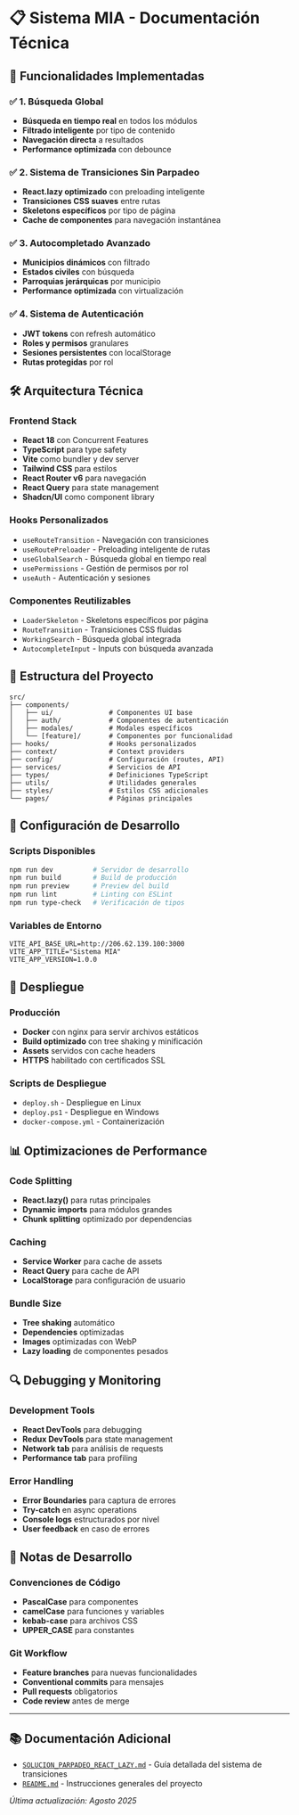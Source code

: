 # 📋 **Sistema MIA - Documentación Técnica**

## 🚀 **Funcionalidades Implementadas**

### ✅ **1. Búsqueda Global**
- **Búsqueda en tiempo real** en todos los módulos
- **Filtrado inteligente** por tipo de contenido
- **Navegación directa** a resultados
- **Performance optimizada** con debounce

### ✅ **2. Sistema de Transiciones Sin Parpadeo**
- **React.lazy optimizado** con preloading inteligente
- **Transiciones CSS suaves** entre rutas
- **Skeletons específicos** por tipo de página
- **Cache de componentes** para navegación instantánea

### ✅ **3. Autocompletado Avanzado**
- **Municipios dinámicos** con filtrado
- **Estados civiles** con búsqueda
- **Parroquias jerárquicas** por municipio
- **Performance optimizada** con virtualización

### ✅ **4. Sistema de Autenticación**
- **JWT tokens** con refresh automático
- **Roles y permisos** granulares
- **Sesiones persistentes** con localStorage
- **Rutas protegidas** por rol

## 🛠️ **Arquitectura Técnica**

### **Frontend Stack**
- **React 18** con Concurrent Features
- **TypeScript** para type safety
- **Vite** como bundler y dev server  
- **Tailwind CSS** para estilos
- **React Router v6** para navegación
- **React Query** para state management
- **Shadcn/UI** como component library

### **Hooks Personalizados**
- `useRouteTransition` - Navegación con transiciones
- `useRoutePreloader` - Preloading inteligente de rutas
- `useGlobalSearch` - Búsqueda global en tiempo real
- `usePermissions` - Gestión de permisos por rol
- `useAuth` - Autenticación y sesiones

### **Componentes Reutilizables**
- `LoaderSkeleton` - Skeletons específicos por página
- `RouteTransition` - Transiciones CSS fluidas
- `WorkingSearch` - Búsqueda global integrada
- `AutocompleteInput` - Inputs con búsqueda avanzada

## 📁 **Estructura del Proyecto**

```
src/
├── components/
│   ├── ui/              # Componentes UI base
│   ├── auth/            # Componentes de autenticación
│   ├── modales/         # Modales específicos
│   └── [feature]/       # Componentes por funcionalidad
├── hooks/               # Hooks personalizados
├── context/             # Context providers
├── config/              # Configuración (routes, API)
├── services/            # Servicios de API
├── types/               # Definiciones TypeScript
├── utils/               # Utilidades generales
├── styles/              # Estilos CSS adicionales
└── pages/               # Páginas principales
```

## 🔧 **Configuración de Desarrollo**

### **Scripts Disponibles**
```bash
npm run dev          # Servidor de desarrollo
npm run build        # Build de producción
npm run preview      # Preview del build
npm run lint         # Linting con ESLint
npm run type-check   # Verificación de tipos
```

### **Variables de Entorno**
```env
VITE_API_BASE_URL=http://206.62.139.100:3000
VITE_APP_TITLE="Sistema MIA"
VITE_APP_VERSION=1.0.0
```

## 🚀 **Despliegue**

### **Producción**
- **Docker** con nginx para servir archivos estáticos
- **Build optimizado** con tree shaking y minificación
- **Assets** servidos con cache headers
- **HTTPS** habilitado con certificados SSL

### **Scripts de Despliegue**
- `deploy.sh` - Despliegue en Linux
- `deploy.ps1` - Despliegue en Windows
- `docker-compose.yml` - Containerización

## 📊 **Optimizaciones de Performance**

### **Code Splitting**
- **React.lazy()** para rutas principales
- **Dynamic imports** para módulos grandes
- **Chunk splitting** optimizado por dependencias

### **Caching**
- **Service Worker** para cache de assets
- **React Query** para cache de API
- **LocalStorage** para configuración de usuario

### **Bundle Size**
- **Tree shaking** automático
- **Dependencies** optimizadas
- **Images** optimizadas con WebP
- **Lazy loading** de componentes pesados

## 🔍 **Debugging y Monitoring**

### **Development Tools**
- **React DevTools** para debugging
- **Redux DevTools** para state management
- **Network tab** para análisis de requests
- **Performance tab** para profiling

### **Error Handling**
- **Error Boundaries** para captura de errores
- **Try-catch** en async operations
- **Console logs** estructurados por nivel
- **User feedback** en caso de errores

## 📝 **Notas de Desarrollo**

### **Convenciones de Código**
- **PascalCase** para componentes
- **camelCase** para funciones y variables
- **kebab-case** para archivos CSS
- **UPPER_CASE** para constantes

### **Git Workflow**
- **Feature branches** para nuevas funcionalidades
- **Conventional commits** para mensajes
- **Pull requests** obligatorios
- **Code review** antes de merge

---

## 📚 **Documentación Adicional**

- [`SOLUCION_PARPADEO_REACT_LAZY.md`](./SOLUCION_PARPADEO_REACT_LAZY.md) - Guía detallada del sistema de transiciones
- [`README.md`](./README.md) - Instrucciones generales del proyecto

*Última actualización: Agosto 2025*
